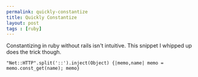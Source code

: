 ```yaml
---
permalink: quickly-constantize
title: Quickly Constantize
layout: post
tags : [ruby]
---
```


Constantizing in ruby without rails isn't intuitive. This snippet I whipped up
does the trick though.

    "Net::HTTP".split('::').inject(Object) {|memo,name| memo = memo.const_get(name); memo}


